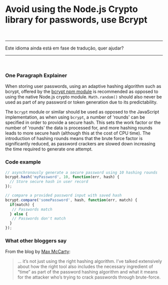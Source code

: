 # Avoid using the Node.js Crypto library for passwords, use Bcrypt

<br/>

---

Este idioma ainda está em fase de tradução, quer ajudar?

---

<br/>

### One Paragraph Explainer

When storing user passwords, using an adaptive hashing algorithm such as bcrypt, offered by the [bcrypt npm module](https://www.npmjs.com/package/bcrypt) is recommended as opposed to using the native Node.js crypto module. `Math.random()` should also never be used as part of any password or token generation due to its predictability.

The `bcrypt` module or similar should be used as opposed to the JavaScript implementation, as when using `bcrypt`, a number of 'rounds' can be specified in order to provide a secure hash. This sets the work factor or the number of 'rounds' the data is processed for, and more hashing rounds leads to more secure hash (although this at the cost of CPU time). The introduction of hashing rounds means that the brute force factor is significantly reduced, as password crackers are slowed down increasing the time required to generate one attempt.

### Code example

```javascript
// asynchronously generate a secure password using 10 hashing rounds
bcrypt.hash('myPassword', 10, function(err, hash) {
  // Store secure hash in user record
});

// compare a provided password input with saved hash
bcrypt.compare('somePassword', hash, function(err, match) {
  if(match) {
   // Passwords match
  } else {
   // Passwords don't match
  } 
});
```

### What other bloggers say

From the blog by [Max McCarty](https://dzone.com/articles/nodejs-and-password-storage-with-bcrypt):
> ... it’s not just using the right hashing algorithm. I’ve talked extensively about how the right tool also includes the necessary ingredient of “time” as part of the password hashing algorithm and what it means for the attacker who’s trying to crack passwords through brute-force.
